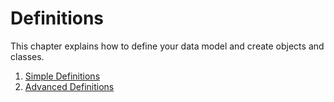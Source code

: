 # Definitions

This chapter explains how to define your data model and create objects and classes.

1. [Simple Definitions](simple-definitions.md)
2. [Advanced Definitions](advanced-definitions.md)

